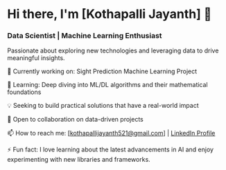 
 
 # Hi there, I'm [Kothapalli Jayanth] 👋

### Data Scientist | Machine Learning Enthusiast

Passionate about exploring new technologies and leveraging data to drive meaningful insights. 

🔭 Currently working on: Sight Prediction Machine Learning Project

🌱 Learning: Deep diving into ML/DL algorithms and their mathematical foundations

💡 Seeking to build practical solutions that have a real-world impact

👯 Open to collaboration on data-driven projects

📫 How to reach me: [kothapallijayanth521@gmail.com] | [LinkedIn Profile]((https://www.linkedin.com/in/kothapalli-jayanth-786b07260/))

⚡ Fun fact: I love learning about the latest advancements in AI and enjoy experimenting with new libraries and frameworks.


